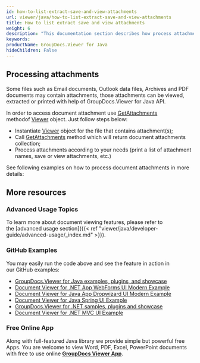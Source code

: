 ```yaml
---
id: how-to-list-extract-save-and-view-attachments
url: viewer/java/how-to-list-extract-save-and-view-attachments
title: How to list extract save and view attachments
weight: 6
description: "This documentation section describes how process attachments using Java / C# with GroupDocs.Viewer for Java."
keywords: 
productName: GroupDocs.Viewer for Java
hideChildren: False
---
```

## Processing attachments

Some files such as Email documents, Outlook data files, Archives and PDF documents may contain attachments, those attachments can be viewed, extracted or printed with help of GroupDocs.Viewer for Java API.

In order to access document attachment use [GetAttachments](https://apireference.groupdocs.com/java/viewer/groupdocs.viewer/viewer/methods/getattachments) methodof [Viewer](https://apireference.groupdocs.com/java/viewer/groupdocs.viewer/viewer) object. Just follow steps below:

*   Instantiate [Viewer](https://apireference.groupdocs.com/java/viewer/groupdocs.viewer/viewer) object for the file that contains attachment(s);
*   Call [GetAttachments](https://apireference.groupdocs.com/java/viewer/groupdocs.viewer/viewer/methods/getattachments) method which will return document attachments collection;
*   Process attachments according to your needs (print a list of attachment names, save or view attachments, etc.)

See following examples on how to process document attachments in more details:

## More resources
### Advanced Usage Topics
To learn more about document viewing features, please refer to the [advanced usage section]({{< ref "viewer/java/developer-guide/advanced-usage/_index.md" >}}).

### GitHub Examples
You may easily run the code above and see the feature in action in our GitHub examples:
*   [GroupDocs.Viewer for Java examples, plugins, and showcase](https://github.com/groupdocs-viewer/GroupDocs.Viewer-for-Java)
*   [Document Viewer for .NET App WebForms UI Modern Example](https://github.com/groupdocs-viewer/GroupDocs.Viewer-for-Java-WebForms)    
*   [Document Viewer for Java App Dropwizard UI Modern Example](https://github.com/groupdocs-viewer/GroupDocs.Viewer-for-Java-Dropwizard)    
*   [Document Viewer for Java Spring UI Example](https://github.com/groupdocs-viewer/GroupDocs.Viewer-for-Java-Spring)
*   [GroupDocs.Viewer for .NET samples, plugins and showcase](https://github.com/groupdocs-viewer/GroupDocs.Viewer-for-.NET)
*   [Document Viewer for .NET MVC UI Example](https://github.com/groupdocs-viewer/GroupDocs.Viewer-for-Java-MVC)     

### Free Online App
Along with full-featured Java library we provide simple but powerful free Apps.
You are welcome to view Word, PDF, Excel, PowerPoint documents with free to use online **[GroupDocs Viewer App](https://products.groupdocs.app/viewer)**.